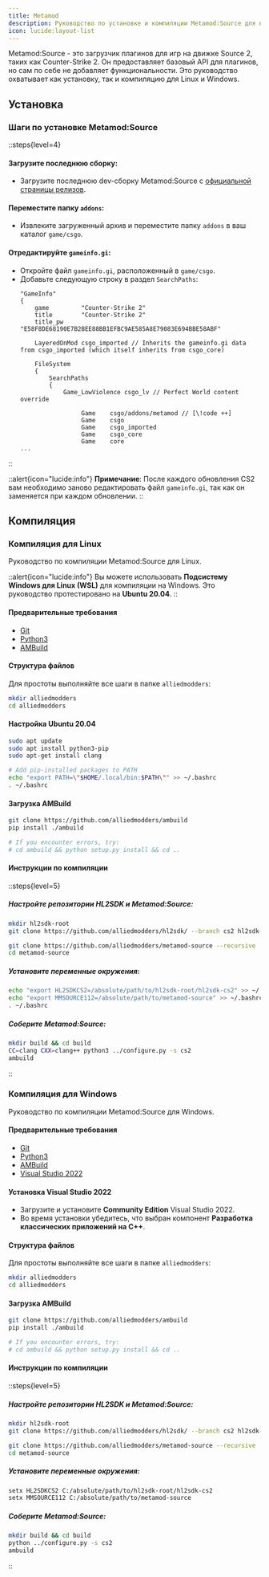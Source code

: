 ```yaml
---
title: Metamod
description: Руководство по установке и компиляции Metamod:Source для выделенных серверов Source 2.
icon: lucide:layout-list
---
```


Metamod:Source - это загрузчик плагинов для игр на движке Source 2, таких как Counter-Strike 2. Он предоставляет базовый API для плагинов, но сам по себе не добавляет функциональности. Это руководство охватывает как установку, так и компиляцию для Linux и Windows.

## **Установка**

### **Шаги по установке Metamod:Source**

::steps{level=4}
#### **Загрузите последнюю сборку**:
 - Загрузите последнюю dev-сборку Metamod:Source с [официальной страницы релизов](https://www.sourcemm.net/downloads.php/?branch=master).

#### **Переместите папку `addons`**:
 - Извлеките загруженный архив и переместите папку `addons` в ваш каталог `game/csgo`.

#### **Отредактируйте `gameinfo.gi`**:
 - Откройте файл `gameinfo.gi`, расположенный в `game/csgo`.
 - Добавьте следующую строку в раздел `SearchPaths`:
   ```
   "GameInfo"
   {
       game 		"Counter-Strike 2"
       title 		"Counter-Strike 2"
       title_pw	"E58F8DE68190E7B2BEE88BB1EFBC9AE585A8E79083E694BBE58ABF"

       LayeredOnMod	csgo_imported // Inherits the gameinfo.gi data from csgo_imported (which itself inherits from csgo_core)

       FileSystem
       {
           SearchPaths
           {
               Game_LowViolence	csgo_lv // Perfect World content override

                    Game	csgo/addons/metamod // [\!code ++]
                    Game	csgo
                    Game	csgo_imported
                    Game	csgo_core
                    Game	core
   ...
   ```
::

::alert{icon="lucide:info"}
**Примечание**: После каждого обновления CS2 вам необходимо заново редактировать файл `gameinfo.gi`, так как он заменяется при каждом обновлении.
::

## **Компиляция**

### **Компиляция для Linux**

Руководство по компиляции Metamod:Source для Linux.

::alert{icon="lucide:info"}
Вы можете использовать **Подсистему Windows для Linux (WSL)** для компиляции на Windows. Это руководство протестировано на **Ubuntu 20.04**.
::

#### **Предварительные требования**
- [Git](https://git-scm.com/downloads)
- [Python3](https://www.python.org/downloads)
- [AMBuild](https://wiki.alliedmods.net/AMBuild)

#### **Структура файлов**
Для простоты выполняйте все шаги в папке `alliedmodders`:
```bash
mkdir alliedmodders
cd alliedmodders
```

#### **Настройка Ubuntu 20.04**
```bash
sudo apt update
sudo apt install python3-pip
sudo apt-get install clang

# Add pip-installed packages to PATH
echo "export PATH=\"$HOME/.local/bin:$PATH\"" >> ~/.bashrc
. ~/.bashrc
```

#### **Загрузка AMBuild**
```bash
git clone https://github.com/alliedmodders/ambuild
pip install ./ambuild

# If you encounter errors, try:
# cd ambuild && python setup.py install && cd ..
```

#### **Инструкции по компиляции**
::steps{level=5}
##### Настройте репозитории HL2SDK и Metamod:Source:
   ```bash
   mkdir hl2sdk-root
   git clone https://github.com/alliedmodders/hl2sdk/ --branch cs2 hl2sdk-root/hl2sdk-cs2

   git clone https://github.com/alliedmodders/metamod-source --recursive
   cd metamod-source
   ```

##### Установите переменные окружения:
   ```bash
   echo "export HL2SDKCS2=/absolute/path/to/hl2sdk-root/hl2sdk-cs2" >> ~/.bashrc
   echo "export MMSOURCE112=/absolute/path/to/metamod-source" >> ~/.bashrc
   . ~/.bashrc
   ```

##### Соберите Metamod:Source:
   ```bash
   mkdir build && cd build
   CC=clang CXX=clang++ python3 ../configure.py -s cs2
   ambuild
   ```
::

### **Компиляция для Windows**

Руководство по компиляции Metamod:Source для Windows.

#### **Предварительные требования**
- [Git](https://git-scm.com/downloads)
- [Python3](https://www.python.org/downloads)
- [AMBuild](https://wiki.alliedmods.net/AMBuild)
- [Visual Studio 2022](https://visualstudio.microsoft.com/downloads/)

#### **Установка Visual Studio 2022**
- Загрузите и установите **Community Edition** Visual Studio 2022.
- Во время установки убедитесь, что выбран компонент **Разработка классических приложений на C++**.

#### **Структура файлов**
Для простоты выполняйте все шаги в папке `alliedmodders`:
```bash
mkdir alliedmodders
cd alliedmodders
```

#### **Загрузка AMBuild**
```bash
git clone https://github.com/alliedmodders/ambuild
pip install ./ambuild

# If you encounter errors, try:
# cd ambuild && python setup.py install && cd ..
```

#### **Инструкции по компиляции**
::steps{level=5}
##### Настройте репозитории HL2SDK и Metamod:Source:
   ```bash
   mkdir hl2sdk-root
   git clone https://github.com/alliedmodders/hl2sdk/ --branch cs2 hl2sdk-root/hl2sdk-cs2

   git clone https://github.com/alliedmodders/metamod-source --recursive
   cd metamod-source
   ```

##### Установите переменные окружения:
   ```bash
   setx HL2SDKCS2 C:/absolute/path/to/hl2sdk-root/hl2sdk-cs2
   setx MMSOURCE112 C:/absolute/path/to/metamod-source
   ```

##### Соберите Metamod:Source:
   ```bash
   mkdir build && cd build
   python ../configure.py -s cs2
   ambuild
   ```
::